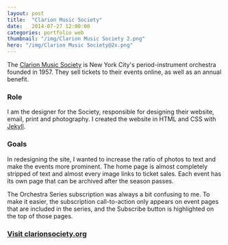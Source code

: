 ```yaml
---
layout: post
title:  "Clarion Music Society"
date:   2014-07-27 12:00:00
categories: portfolio web
thumbnail: "/img/Clarion Music Society 2.png"
hero: "/img/Clarion Music Society@2x.png"
---
```


The [Clarion Music Society](http://clarionsociety.org) is New York City's period-instrument orchestra founded in 1957. They sell tickets to their events online, as well as an annual benefit.

### Role
I am the designer for the Society, responsible for designing their website, email, print and photography. I created the website in HTML and CSS with [Jekyll](http://jekyllrb.com/).

### Goals
In redesigning the site, I wanted to increase the ratio of photos to text and make the events more prominent. The home page is almost completely stripped of text and almost every image links to ticket sales. Each event has its own page that can be archived after the season passes.

The Orchestra Series subscription was always a bit confusing to me. To make it easier, the subscription call-to-action only appears on event pages that are included in the series, and the Subscribe button is highlighted on the top of those pages.

### [Visit clarionsociety.org](http://clarionsociety.org)
